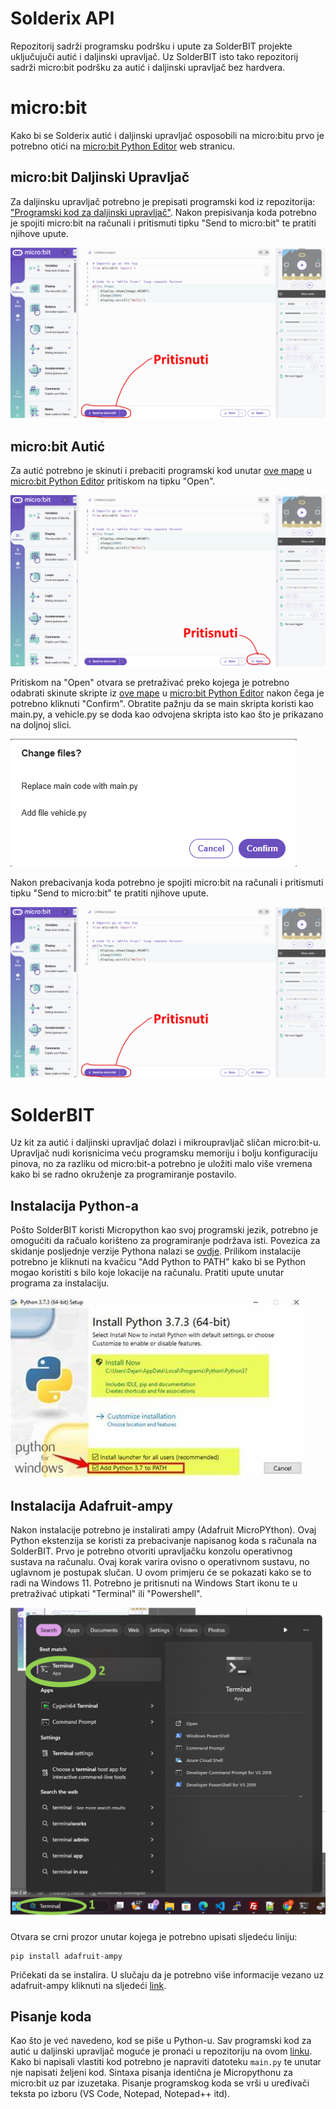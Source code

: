 # Solderix API

Repozitorij sadrži programsku podršku i upute za SolderBIT projekte uključujuči autić i daljinski upravljač. Uz SolderBIT isto tako repozitorij sadrži micro:bit podršku za autić i daljinski upravljač bez hardvera.

# micro:bit

Kako bi se Solderix autić i daljinski upravljač osposobili na micro:bitu prvo je potrebno otići na [micro:bit Python Editor](https://python.microbit.org/v/3) web stranicu.

## micro:bit Daljinski Upravljač
Za daljinsku upravljač potrebno je prepisati programski kod iz repozitorija: ["Programski kod za daljinski upravljač"](microbit/controller/main.py). Nakon prepisivanja koda potrebno je spojiti micro:bit na računali i pritismuti tipku "Send to micro:bit" te pratiti njihove upute.
 
![alt_text](images/12345.png)

## micro:bit Autić
Za autić potrebno je skinuti i prebaciti programski kod unutar [ove mape](microbit/car) u [micro:bit Python Editor](https://python.microbit.org/v/3) pritiskom na tipku "Open". 

![alt_text](images/2345.png)

Pritiskom na "Open" otvara se pretraživać preko kojega je potrebno odabrati skinute skripte iz  [ove mape](microbit/car) u [micro:bit Python Editor](https://python.microbit.org/v/3) nakon čega je potrebno kliknuti "Confirm". Obratite pažnju da se main skripta koristi kao main.py, a vehicle.py se doda kao odvojena skripta isto kao što je prikazano na doljnoj slici.

![alt_text](images/confirm.png)

Nakon prebacivanja koda potrebno je spojiti micro:bit na računali i pritismuti tipku "Send to micro:bit" te pratiti njihove upute.
 
![alt_text](images/12345.png)

# SolderBIT

Uz kit za autić i daljinski upravljač dolazi i mikroupravljač sličan micro:bit-u. Upravljač nudi korisnicima veću programsku memoriju i bolju konfiguraciju pinova, no za razliku od micro:bit-a potrebno je uložiti malo više vremena kako bi se radno okruženje za programiranje postavilo. 

## Instalacija Python-a
Pošto SolderBIT koristi Micropython kao svoj programski jezik, potrebno je omogućiti da račualo korišteno za programiranje podržava isti. Povezica za skidanje posljednje verzije Pythona nalazi se [ovdje](https://www.python.org/downloads/). Prilikom instalacije potrebno je kliknuti na kvačicu "Add Python to PATH" kako bi se Python mogao koristiti s bilo koje lokacije na računalu. Pratiti upute unutar programa za instalaciju.

![alt_text](images/python_install.jpg)

## Instalacija Adafruit-ampy
Nakon instalacije potrebno je instalirati ampy (Adafruit MicroPYthon). Ovaj Python ekstenzija se koristi za prebacivanje napisanog koda s računala na SolderBIT. Prvo je potrebno otvoriti upravljačku konzolu operativnog sustava na računalu. Ovaj korak varira ovisno o operativnom sustavu, no uglavnom je postupak slučan. U ovom primjeru će se pokazati kako se to radi na Windows 11. Potrebno je pritisnuti na Windows Start ikonu te u pretraživać utipkati "Terminal" ili "Powershell".

![alt_text](images/terminal.png)

Otvara se crni prozor unutar kojega je potrebno upisati sljedeću liniju:

```
pip install adafruit-ampy
```

Pričekati da se instalira. U slučaju da je potrebno više informacije vezano uz adafruit-ampy kliknuti na sljedeći [link](https://pypi.org/project/adafruit-ampy/).

## Pisanje koda
Kao što je već navedeno, kod se piše u Python-u. Sav programski kod za autić u daljinski upravljač moguće je pronaći u repozitoriju na ovom [linku](solderbit). Kako bi napisali vlastiti kod potrebno je napraviti datoteku `main.py` te unutar nje napisati željeni kod. Sintaxa pisanja identična je Micropythonu za micro:bit uz par izuzetaka. Pisanje programskog koda se vrši u uređivači teksta po izboru (VS Code, Notepad, Notepad++ itd).






